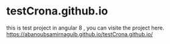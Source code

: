 # testCrona.github.io

this is test project in angular 8 ,
you can visite the project here.
https://abanoubsamirnaguib.github.io/testCrona.github.io/
